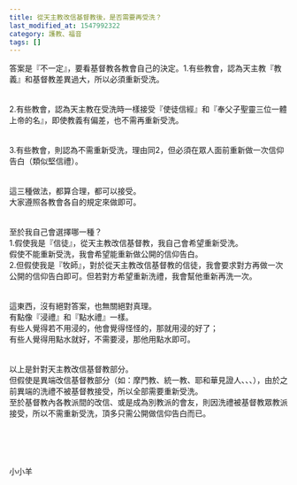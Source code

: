 ```yaml
---
title: 從天主教改信基督教後，是否需要再受洗？
last_modified_at: 1547992322
category: 護教、福音
tags: []
---
```


答案是『不一定』，要看基督教各教會自己的決定。<!--more-->1.有些教會，認為天主教『教義』和基督教差異過大，所以必須重新受洗。<br><br><br>2.有些教會，認為天主教在受洗時一樣接受『使徒信經』和『奉父子聖靈三位一體上帝的名』，即使教義有偏差，也不需再重新受洗。<br><br><br>3.有些教會，則認為不需重新受洗，理由同2，但必須在眾人面前重新做一次信仰告白（類似堅信禮）。<br> <br><br>這三種做法，都算合理，都可以接受。<br>大家遵照各教會各自的規定來做即可。<br> <br><br>至於我自己會選擇哪一種？<br>1.假使我是『信徒』，從天主教改信基督教，我自己會希望重新受洗。<br>假使不能重新受洗，我會希望能重新做公開的信仰告白。<br>2.但假使我是『牧師』，對於從天主教改信基督教的信徒，我會要求對方再做一次公開的信仰告白即可。但若對方希望重新洗禮，我會幫他重新再洗一次。<br> <br><br>這東西，沒有絕對答案，也無關絕對真理。<br>有點像『浸禮』和『點水禮』一樣。<br>有些人覺得若不用浸的，他會覺得怪怪的，那就用浸的好了；<br>有些人覺得用點水就好，不需要浸，那他用點水即可。<br> <br><br>以上是針對天主教改信基督教部分。<br>但假使是異端改信基督教部分（如：摩門教、統一教、耶和華見證人、、、），由於之前異端的洗禮不被基督教接受，所以全部需要重新受洗。<br>至於基督教內各教派間的改信、或是成為別教派的會友，則因洗禮被基督教眾教派接受，所以不需重新受洗，頂多只需公開做信仰告白而已。<br><br><br><br><br><br>小小羊<br><br><br><br><br><br><br><br>
